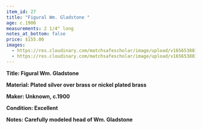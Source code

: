 ```yaml
---
item_id: 27
title: "Figural Wm. Gladstone "
age: c.1900
measurements: 2 1/4" long
notes_at_bottom: false
price: $155.00
images:
  - https://res.cloudinary.com/matchsafescholar/image/upload/v1656538810/Gladstone1.jpg
  - https://res.cloudinary.com/matchsafescholar/image/upload/v1656538810/Gladstone2.jpg
---
```

**Title:		Figural Wm. Gladstone** 


**Material:	Plated silver over brass or nickel plated brass**


**Maker:	        Unknown, c.1900**


**Condition:	Excellent**


**Notes:		Carefully modeled head of Wm. Gladstone**